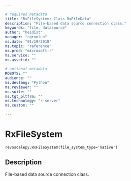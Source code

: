 ```yaml
--- 
 
# required metadata 
title: "RxFileSystem: Class RxFileData" 
description: "File-based data source connection class." 
keywords: "file, datasource" 
author: "heidist" 
manager: "cgronlun" 
ms.date: "01/19/2018" 
ms.topic: "reference" 
ms.prod: "microsoft-r" 
ms.service: "" 
ms.assetid: "" 
 
# optional metadata 
ROBOTS: "" 
audience: "" 
ms.devlang: "Python" 
ms.reviewer: "" 
ms.suite: "" 
ms.tgt_pltfrm: "" 
ms.technology: "r-server" 
ms.custom: "" 
 
---
```


# RxFileSystem


 



```
revoscalepy.RxFileSystem(file_system_type='native')
```





## Description

File-based data source connection class.
